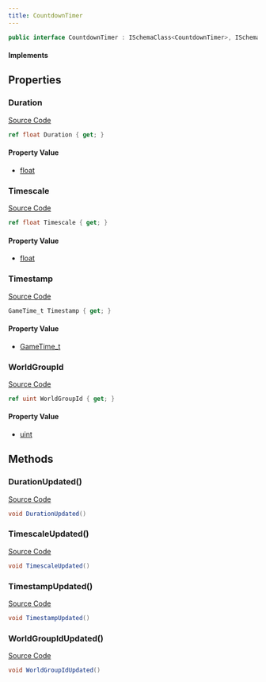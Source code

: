 ```yaml
---
title: CountdownTimer
---
```


```csharp
public interface CountdownTimer : ISchemaClass<CountdownTimer>, ISchemaField, ISchemaClass, INativeHandle
```

#### Implements

## Properties

### Duration

[Source Code](https://github.com/swiftly-solution/swiftlys2/blob/beta/managed/src/SwiftlyS2.Generated/Schemas/Interfaces/CountdownTimer.cs#L16)

```csharp
ref float Duration { get; }
```

#### Property Value

- [float](https://learn.microsoft.com/dotnet/api/system.single)

### Timescale

[Source Code](https://github.com/swiftly-solution/swiftlys2/blob/beta/managed/src/SwiftlyS2.Generated/Schemas/Interfaces/CountdownTimer.cs#L20)

```csharp
ref float Timescale { get; }
```

#### Property Value

- [float](https://learn.microsoft.com/dotnet/api/system.single)

### Timestamp

[Source Code](https://github.com/swiftly-solution/swiftlys2/blob/beta/managed/src/SwiftlyS2.Generated/Schemas/Interfaces/CountdownTimer.cs#L18)

```csharp
GameTime_t Timestamp { get; }
```

#### Property Value

- [GameTime_t](/docs/api/shared/schemadefinitions/gametime_t)

### WorldGroupId

[Source Code](https://github.com/swiftly-solution/swiftlys2/blob/beta/managed/src/SwiftlyS2.Generated/Schemas/Interfaces/CountdownTimer.cs#L22)

```csharp
ref uint WorldGroupId { get; }
```

#### Property Value

- [uint](https://learn.microsoft.com/dotnet/api/system.uint32)

## Methods

### DurationUpdated()

[Source Code](https://github.com/swiftly-solution/swiftlys2/blob/beta/managed/src/SwiftlyS2.Generated/Schemas/Interfaces/CountdownTimer.cs#L24)

```csharp
void DurationUpdated()
```

### TimescaleUpdated()

[Source Code](https://github.com/swiftly-solution/swiftlys2/blob/beta/managed/src/SwiftlyS2.Generated/Schemas/Interfaces/CountdownTimer.cs#L26)

```csharp
void TimescaleUpdated()
```

### TimestampUpdated()

[Source Code](https://github.com/swiftly-solution/swiftlys2/blob/beta/managed/src/SwiftlyS2.Generated/Schemas/Interfaces/CountdownTimer.cs#L25)

```csharp
void TimestampUpdated()
```

### WorldGroupIdUpdated()

[Source Code](https://github.com/swiftly-solution/swiftlys2/blob/beta/managed/src/SwiftlyS2.Generated/Schemas/Interfaces/CountdownTimer.cs#L27)

```csharp
void WorldGroupIdUpdated()
```

